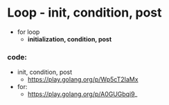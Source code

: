 # Loop - init, condition, post
- for loop
  - **initialization, condition, post**

### code:
- init, condition, post
  - https://play.golang.org/p/Wp5cT2IaMx 
- for: 
  - https://play.golang.org/p/A0GUGbqi9_ 
